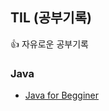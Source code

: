 ## TIL (공부기록)
:+1:  자유로운 공부기록

### Java
* [Java for Begginer]("https://github.com/kimkunkuk/TIL/tree/main/Java")
